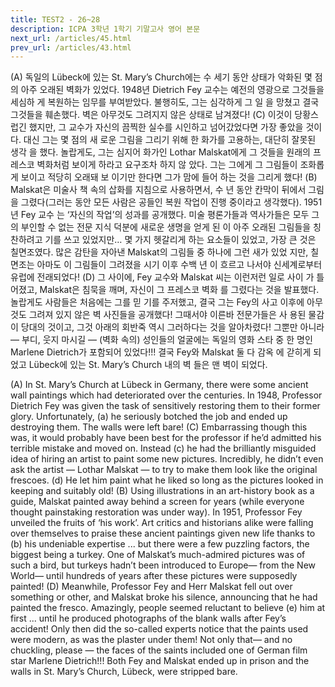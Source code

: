 ```yaml
---
title: TEST2 - 26~28
description: ICPA 3학년 1학기 기말고사 영어 본문
next_url: /articles/45.html
prev_url: /articles/43.html
---
```


(A) 독일의 Lübeck에 있는 St. Mary’s Church에는 수 세기 동안 상태가 악화된 몇 점의 아주 오래된 벽화가 있었다. 1948년 Dietrich Fey 교수는 예전의 영광으로 그것들을 세심하 게 복원하는 임무를 부여받았다. 불행히도, 그는 심각하게 그 일 을 망쳤고 결국 그것들을 훼손했다. 벽은 아무것도 그려지지 않은 상태로 남겨졌다! (C) 이것이 당황스럽긴 했지만, 그 교수가 자신의 끔찍한 실수를 시인하고 넘어갔었다면 가장 좋았을 것이다. 대신 그는 몇 점의 새 로운 그림을 그리기 위해 한 화가를 고용하는, 대단히 잘못된 생각 을 했다. 놀랍게도, 그는 심지어 화가인 Lothar Malskat에게 그 것들을 원래의 프레스코 벽화처럼 보이게 하라고 요구조차 하지 않 았다. 그는 그에게 그 그림들이 조화롭게 보이고 적당히 오래돼 보 이기만 한다면 그가 맘에 들어 하는 것을 그리게 했다! (B) Malskat은 미술사 책 속의 삽화를 지침으로 사용하면서, 수 년 동안 칸막이 뒤에서 그림을 그렸다(그러는 동안 모든 사람은 공들인 복원 작업이 진행 중이라고 생각했다). 1951년 Fey 교수 는 ‘자신의 작업’의 성과를 공개했다. 미술 평론가들과 역사가들은 모두 그의 부인할 수 없는 전문 지식 덕분에 새로운 생명을 얻게 된 이 아주 오래된 그림들을 칭찬하려고 기를 쓰고 있었지만… 몇 가지 헷갈리게 하는 요소들이 있었고, 가장 큰 것은 칠면조였다. 많은 감탄을 자아낸 Malskat의 그림들 중 하나에 그런 새가 있었 지만, 칠면조는 아마도 이 그림들이 그려졌을 시기 이후 수백 년 이 흐르고 나서야 신세계로부터 유럽에 전래되었다! (D) 그 사이에, Fey 교수와 Malskat 씨는 이런저런 일로 사이 가 틀어졌고, Malskat은 침묵을 깨며, 자신이 그 프레스코 벽화 를 그렸다는 것을 발표했다. 놀랍게도 사람들은 처음에는 그를 믿 기를 주저했고, 결국 그는 Fey의 사고 이후에 아무것도 그려져 있지 않은 벽 사진들을 공개했다! 그때서야 이른바 전문가들은 사 용된 물감이 당대의 것이고, 그것 아래의 회반죽 역시 그러하다는 것을 알아차렸다! 그뿐만 아니라 — 부디, 웃지 마시길 — (벽화 속의) 성인들의 얼굴에는 독일의 영화 스타 중 한 명인 Marlene Dietrich가 포함되어 있었다!!! 결국 Fey와 Malskat 둘 다 감옥 에 갇히게 되었고 Lübeck에 있는 St. Mary’s Church 내의 벽 들은 맨 벽이 되었다.

(A) In St. Mary’s Church at Lübeck in Germany, there were some ancient wall paintings which had deteriorated over the centuries. In 1948, Professor Dietrich Fey was given the task of sensitively restoring them to their former glory. Unfortunately, (a) he seriously botched the job and ended up destroying them. The walls were left bare! (C) Embarrassing though this was, it would probably have been best for the professor if he’d admitted his terrible mistake and moved on. Instead (c) he had the brilliantly misguided idea of hiring an artist to paint some new pictures. Incredibly, he didn’t even ask the artist — Lothar Malskat — to try to make them look like the original frescoes. (d) He let him paint what he liked so long as the pictures looked in keeping and suitably old! (B) Using illustrations in an art-history book as a guide, Malskat painted away behind a screen for years (while everyone thought painstaking restoration was under way). In 1951, Professor Fey unveiled the fruits of ‘his work’. Art critics and historians alike were falling over themselves to praise these ancient paintings given new life thanks to (b) his undeniable expertise ... but there were a few puzzling factors, the biggest being a turkey. One of Malskat’s much-admired pictures was of such a bird, but turkeys hadn’t been introduced to Europe— from the New World— until hundreds of years after these pictures were supposedly painted! (D) Meanwhile, Professor Fey and Herr Malskat fell out over something or other, and Malskat broke his silence, announcing that he had painted the fresco. Amazingly, people seemed reluctant to believe (e) him at first ... until he produced photographs of the blank walls after Fey’s accident! Only then did the so-called experts notice that the paints used were modern, as was the plaster under them! Not only that— and no chuckling, please — the faces of the saints included one of German film star Marlene Dietrich!!! Both Fey and Malskat ended up in prison and the walls in St. Mary’s Church, Lübeck, were stripped bare.
